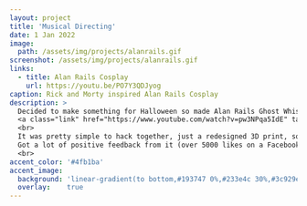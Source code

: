 ```yaml
---
layout: project
title: 'Musical Directing'
date: 1 Jan 2022
image: 
  path: /assets/img/projects/alanrails.gif
screenshot: /assets/img/projects/alanrails.gif
links:
  - title: Alan Rails Cosplay
    url: https://youtu.be/PO7Y3QDJyog
caption: Rick and Morty inspired Alan Rails Cosplay
description: >
  Decided to make something for Halloween so made Alan Rails Ghost Whistle from
  <a class="link" href="https://www.youtube.com/watch?v=pw3NPqa5IdE" target="_blank">Rick and Morty</a>.
  <br>
  It was pretty simple to hack together, just a redesigned 3D print, some glow in the dark paint, and leds. <br>
  Got a lot of positive feedback from it (over 5000 likes on a Facebook fan page), and got my cosplay featured in an art install.
  <br>
accent_color: '#4fb1ba'
accent_image:
  background: 'linear-gradient(to bottom,#193747 0%,#233e4c 30%,#3c929e 50%,#d5d5d4 70%,#cdccc8 100%)'
  overlay:    true
---
```

